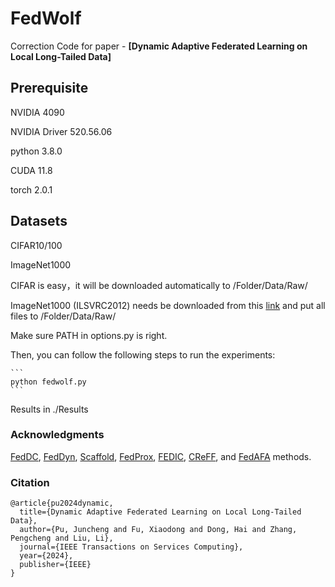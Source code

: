 # FedWolf

Correction
Code for paper - **[Dynamic Adaptive Federated Learning on Local Long-Tailed Data]**

## Prerequisite

NVIDIA 4090

NVIDIA Driver 520.56.06

python 3.8.0

CUDA 11.8

torch 2.0.1

## Datasets
CIFAR10/100

ImageNet1000

CIFAR is easy，it will be downloaded automatically to /Folder/Data/Raw/

ImageNet1000 (ILSVRC2012) needs be downloaded from this [link](https://image-net.org/challenges/LSVRC/2012/index.php) and put all files to /Folder/Data/Raw/

Make sure PATH in options.py is right.

Then, you can follow the following steps to run the experiments:

    ```
    python fedwolf.py
    ```

Results in ./Results

### Acknowledgments
[FedDC](https://github.com/gaoliang13/FedDC), [FedDyn](https://openreview.net/pdf?id=B7v4QMR6Z9w), [Scaffold](https://openreview.net/pdf?id=B7v4QMR6Z9w), [FedProx](https://arxiv.org/abs/1812.06127), [FEDIC](https://github.com/shangxinyi/FEDIC), [CReFF](https://github.com/shangxinyi/CReFF-FL), and [FedAFA](https://github.com/pxqian/FedAFA) methods.

### Citation
```
@article{pu2024dynamic,
  title={Dynamic Adaptive Federated Learning on Local Long-Tailed Data},
  author={Pu, Juncheng and Fu, Xiaodong and Dong, Hai and Zhang, Pengcheng and Liu, Li},
  journal={IEEE Transactions on Services Computing},
  year={2024},
  publisher={IEEE}
}
```
